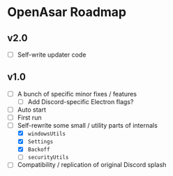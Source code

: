 # OpenAsar Roadmap

## v2.0
- [ ] Self-write updater code

## v1.0
- [ ] A bunch of specific minor fixes / features
  - [ ] Add Discord-specific Electron flags?
- [ ] Auto start
- [ ] First run
- [ ] Self-rewrite some small / utility parts of internals
  - [X] `windowsUtils`
  - [X] `Settings`
  - [X] `Backoff`
  - [ ] `securityUtils`
- [ ] Compatibility / replication of original Discord splash